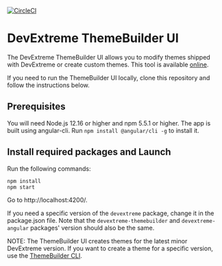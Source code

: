 [![CircleCI](https://circleci.com/gh/DevExpress/ThemeBuilder.svg?style=svg)](https://circleci.com/gh/DevExpress/ThemeBuilder)

# DevExtreme ThemeBuilder UI
 
The DevExtreme ThemeBuilder UI allows you to modify themes shipped with DevExtreme or create custom themes. This tool is available [online](https://devexpress.github.io/ThemeBuilder/).
 
If you need to run the ThemeBuilder UI locally, clone this repository and follow the instructions below.

## Prerequisites

You will need Node.js 12.16 or higher and npm 5.5.1 or higher. The app is built using angular-cli. Run `npm install @angular/cli -g` to install it.

## Install required packages and Launch

Run the following commands:
 
```
npm install
npm start
```

Go to http://localhost:4200/.

If you need a specific version of the `devextreme` package, change it in the package.json file. Note that the `devextreme-themebuilder` and `devextreme-angular` packages' version should also be the same.

NOTE: The ThemeBuilder UI creates themes for the latest minor DevExtreme version. If you want to create a theme for a specific version, use the [ThemeBuilder CLI](https://js.devexpress.com/Documentation/Guide/Common/DevExtreme_CLI/#ThemeBuilder).
